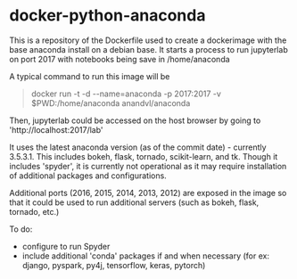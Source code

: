 # docker-python-anaconda
This is a repository of the Dockerfile used to create a dockerimage with the base
anaconda install on a debian base.  It starts a process to run jupyterlab on port 
2017 with notebooks being save in /home/anaconda

A typical command to run this image will be

> docker run -t -d --name=anaconda -p 2017:2017 -v $PWD:/home/anaconda anandvl/anaconda

Then, jupyterlab could be accessed on the host browser by going to 'http://localhost:2017/lab'

It uses the latest anaconda version (as of the commit date) - currently 3.5.3.1. 
This includes bokeh, flask, tornado, scikit-learn, and tk.  Though it includes 'spyder', 
it is currently not operational as it may require installation of additional packages 
and configurations. 

Additional ports (2016, 2015, 2014, 2013, 2012) are exposed in the image so that it 
could be used to run additional servers (such as bokeh, flask, tornado, etc.)

To do: 
- configure to run Spyder
- include additional 'conda' packages if and when necessary 
    (for ex: django, pyspark, py4j, tensorflow, keras, pytorch)
